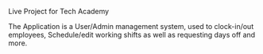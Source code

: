 Live Project for Tech Academy 

The Application is a User/Admin management system, used to clock-in/out employees, Schedule/edit working shifts as well as requesting days off and more.
